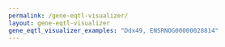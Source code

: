 ```yaml
---
permalink: /gene-eqtl-visualizer/
layout: gene-eqtl-visualizer
gene_eqtl_visualizer_examples: "Ddx49, ENSRNOG00000028814"
---
```

